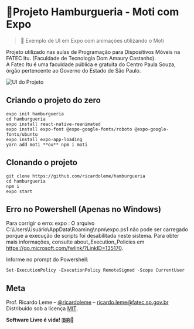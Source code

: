 # 🍔Projeto Hamburgueria - Moti com Expo
> 🍔 Exemplo de UI em Expo com animações utilizando o Moti

Projeto utilizado nas aulas de Programação para Dispositivos Móveis na FATEC Itu. (Faculdade de Tecnologia Dom Amaury Castanho).  
A Fatec Itu é uma faculdade pública e gratuita do Centro Paula Souza, órgão pertencente ao Governo do Estado de São Paulo. 

![UI do Projeto](https://github.com/ricardoleme/hamburgueria/blob/main/assets/hamburgueria-fatec.png?raw=true)

## Criando o projeto do zero
```
expo init hamburgueria
cd hamburgueria
expo install react-native-reanimated
expo install expo-font @expo-google-fonts/roboto @expo-google-fonts/ubuntu
expo install expo-app-loading
yarn add moti **ou** npm i moti
```

## Clonando o projeto 
```
git clone https://github.com/ricardoleme/hamburgueria
cd hamburgueria
npm i
expo start
```

## Erro no Powershell (Apenas no Windows)
Para corrigir o erro:
expo : O arquivo C:\Users\Usuário\AppData\Roaming\npm\expo.ps1 não pode ser carregado porque a execução de scripts foi desabilitada neste sistema. Para obter mais informações, consulte about_Execution_Policies em 
https://go.microsoft.com/fwlink/?LinkID=135170.

Informe no prompt do Powershell:
```
Set-ExecutionPolicy -ExecutionPolicy RemoteSigned -Scope CurrentUser
```

## Meta
Prof. Ricardo Leme – [@ricardoleme](https://twitter.com/ricardorleme) – ricardo.leme@fatec.sp.gov.br
Distribuído sob a licença [MIT](https://opensource.org/licenses/MIT).



**Software Livre é vida! :brazil:🐧**